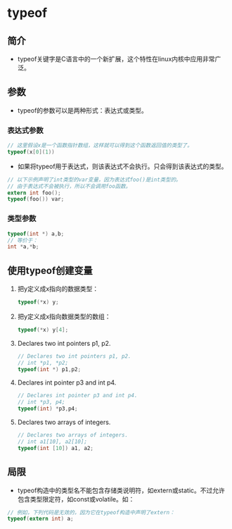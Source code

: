 # typeof

## 简介

- typeof关键字是C语言中的一个新扩展，这个特性在linux内核中应用非常广泛。

## 参数

- typeof的参数可以是两种形式：表达式或类型。

### 表达式参数

```c
// 这里假设x是一个函数指针数组，这样就可以得到这个函数返回值的类型了。
typeof(x[0](1))
```

- 如果将typeof用于表达式，则该表达式不会执行。只会得到该表达式的类型。

```c
// 以下示例声明了int类型的var变量，因为表达式foo()是int类型的。
// 由于表达式不会被执行，所以不会调用foo函数。
extern int foo();
typeof(foo()) var;
```

### 类型参数

```c
typeof(int *) a,b;
// 等价于：
int *a,*b;
```

## 使用typeof创建变量

1. 把y定义成x指向的数据类型：

   ```c
   typeof(*x) y;
   ```

2. 把y定义成x指向数据类型的数组：

   ```c
   typeof(*x) y[4];
   ```

3. Declares two int pointers p1, p2.

   ```c
   // Declares two int pointers p1, p2.
   // int *p1, *p2;
   typeof(int *) p1,p2;
   ```

4. Declares int pointer p3 and int p4.

   ```c
   // Declares int pointer p3 and int p4.
   // int *p3, p4;
   typeof(int) *p3,p4;
   ```

5. Declares two arrays of integers.

   ```c
   // Declares two arrays of integers.
   // int a1[10], a2[10];
   typeof(int [10]) a1, a2;
   ```

## 局限

- typeof构造中的类型名不能包含存储类说明符，如extern或static。不过允许包含类型限定符，如const或volatile。如：

```c
// 例如，下列代码是无效的，因为它在typeof构造中声明了extern：
typeof(extern int) a;
```

